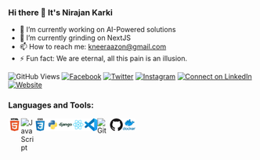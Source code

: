 ### Hi there 👋 It's Nirajan Karki
- 🔭 I’m currently working on AI-Powered solutions
- 🌱 I’m currently grinding on NextJS
- 📫 How to reach me: kneeraazon@gmail.com
- ⚡ Fun fact: We are eternal, all this pain is an illusion.

![GitHub Views](https://komarev.com/ghpvc/?username=kneeraazon01&label=Views&color=brightgreen&style=plastic)
[![Facebook](https://img.shields.io/badge/--facebook?label=Facebook&logo=Facebook&style=social)](https://www.facebook.com/kneeraazon/)
[![Twitter](https://img.shields.io/badge/--twitter?label=Twitter&logo=Twitter&style=social)](https://twitter.com/kneeraazon)
[![Instagram](https://img.shields.io/badge/--instagram?label=Instagram&logo=Instagram&style=social)](https://www.instagram.com/kneeraazon/?hl=en)
[![Connect on LinkedIn](https://img.shields.io/badge/--linkedin?label=LinkedIn&logo=LinkedIn&style=social)](https://www.linkedin.com/in/kneeraazon/)
[![Website](https://img.shields.io/badge/Website-know%20more-blue)](https://kneeraazon.me)

### Languages and Tools:

<img align="left" alt="HTML5" width="26px" src="https://raw.githubusercontent.com/github/explore/80688e429a7d4ef2fca1e82350fe8e3517d3494d/topics/html/html.png" />

<img align="left" alt="JavaScript" width="26px" src="https://img.favpng.com/10/14/1/javascript-logo-html-comment-blog-png-favpng-ASBKnF5SBrAtVPTJjbg22zz1W.jpg" />

<img align="left" alt="CSS3" width="26px" src="https://raw.githubusercontent.com/github/explore/80688e429a7d4ef2fca1e82350fe8e3517d3494d/topics/css/css.png" />
<img align="left" alt="Python" width="26px" src="https://raw.githubusercontent.com/github/explore/80688e429a7d4ef2fca1e82350fe8e3517d3494d/topics/python/python.png" />

<img align="left" alt="C#" width="26px" src="https://raw.githubusercontent.com/github/explore/80688e429a7d4ef2fca1e82350fe8e3517d3494d/topics/django/django.png" />
<img align="left" alt="Rust" width="26px" src="https://raw.githubusercontent.com/github/explore/80688e429a7d4ef2fca1e82350fe8e3517d3494d/topics/react/react.png" />

<img align="left" alt="Visual Studio Code" width="26px" src="https://raw.githubusercontent.com/github/explore/80688e429a7d4ef2fca1e82350fe8e3517d3494d/topics/visual-studio-code/visual-studio-code.png" />

<img align="left" alt="Git" width="26px" src="https://img.icons8.com/color/48/000000/git.png" />

<img align="left" alt="GitHub" width="26px" src="https://raw.githubusercontent.com/github/explore/78df643247d429f6cc873026c0622819ad797942/topics/github/github.png" />
<img align="left" alt="GitHub" width="26px" src="https://raw.githubusercontent.com/github/explore/78df643247d429f6cc873026c0622819ad797942/topics/docker/docker.png" />

